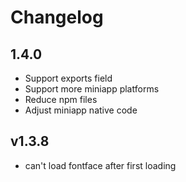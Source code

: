 # Changelog

## 1.4.0

- Support exports field
- Support more miniapp platforms
- Reduce npm files
- Adjust miniapp native code

## v1.3.8

- can't load fontface after first loading
